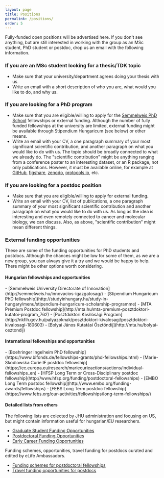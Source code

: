 ```yaml
---
layout: page
title: Positions
permalink: /positions/
order: 5
---
```


Fully-funded open positions will be advertised here. If you don't see anything,
but are still interested in working with the group as an MSc student, PhD
student or postdoc, drop us an email with the following information.

<h3>If you are an MSc student looking for a thesis/TDK topic</h3>

- Make sure that your university/department agrees doing your thesis with us.
- Write an email with a short description of who you are, what would you like
  to do, and why us.

<h3>If you are looking for a PhD program</h3>

- Make sure that you are eligible/willing to apply for the [Semmelweis PhD
  School](http://phd.semmelweis.hu/en/) fellowships or external funding.
  Although the number of fully funded fellowships at the university are limited,
  external funding might be available through Stipendium Hungaricum (see below)
  or other means.
- Write an email with your CV, a one paragraph summary of your most significant
  scientific contribution, and another paragraph on what you would like to do
  with us. The topic should be broadly connected to what we already do. The
  "scientific contribution" might be anything ranging from a conference poster
  to an interesting dataset, or an R package, not only publications. However, it
  must be available online, for example at [GitHub](https://github.com/),
  [figshare](https://figshare.com/), [zenodo](http://zenodo.org/),
  [protocols.io](https://www.protocols.io/), etc.

<h3>If you are looking for a postdoc position</h3>

- Make sure that you are eligible/willing to apply for external funding.
- Write an email with your CV, list of publications, a one paragraph summary of
  your most significant scientific contribution and another paragraph on what
  you would like to do with us. As long as the idea is interesting and even
  remotely connected to cancer and molecular biology, we can discuss. Also, as
  above, "scientific contribution" might mean different things.

<h3>External funding opportunities</h3>

These are some of the funding opportunities for PhD students and postdocs.
Although the chances might be low for some of them, as we are a new group, you
can always give it a try and we would be happy to help. There might be other
options worth considering. 

<h4>Hungarian fellowships and opportunities</h4>
- [Semmelweis University Directorate of Innovation](http://semmelweis.hu/innovacios-igazgatosag/)
- [Stipendium Hungaricum PhD fellowship](http://studyinhungary.hu/study-in-hungary/menu/stipendium-hungaricum-scholarship-programme)
- [MTA Prémium Postdoc fellowship](http://mta.hu/mta-premium-posztdoktori-kutatoi-program_762)
- [Posztdoktori Kiválósági Program](http://nkfih.gov.hu/palyazoknak/posztdoktori-kivalosagi/posztdoktori-kivalosagi-180603)
- [Bolyai János Kutatási Ösztöndíj](http://mta.hu/bolyai-osztondij)

<h4>International fellowships and opportunities</h4>
- [Boehringer Ingelheim PhD fellowship](https://www.bifonds.de/fellowships-grants/phd-fellowships.html)
- [Marie-Skodlowska Curie IF postdoc fellowship](https://ec.europa.eu/research/mariecurieactions/actions/individual-fellowships_en)
- [HFSP Long Term or Cross-Disciplinary postdoc fellowship](http://www.hfsp.org/funding/postdoctoral-fellowships)
- [EMBO Long Term postdoc fellowship](http://www.embo.org/funding-awards/fellowships)
- [FEBS Long Term postdoc fellowship](https://www.febs.org/our-activities/fellowships/long-term-fellowships/)

<h4>Detailed lists from others</h4>

The following lists are colected by JHU administration and focusing on US, but
might contain information useful for hungarian/EU researchers.

- [Graduate Student Funding Opportunities](https://research.jhu.edu/rdt/funding-opportunities/graduate/)
- [Postdoctoral Funding Opportunities](https://research.jhu.edu/rdt/funding-opportunities/postdoctoral/)
- [Early Career Funding Opportunities](https://research.jhu.edu/rdt/funding-opportunities/early-career/)

Funding schemes, opportunities, travel funding for postdocs curated and edited
by eLife Ambassadors.

- [Funding schemes for postdoctoral fellowships](https://asntech.github.io/postdoc-funding-schemes/)
- [Travel funding opportunities for postdocs](https://asntech.github.io/postdoc-funding-schemes/travel-grants/)
